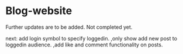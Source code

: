 # Blog-website
Further updates are to be added. 
Not completed yet.

next: add login symbol to specify loggedin.
      ,only show add new post to loggedin audience.
      ,add like and comment functionality on posts.
